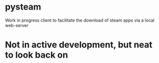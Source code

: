 # pysteam
Work in progress client to facilitate the download of steam apps via a local web-server

# Not in active development, but neat to look back on

